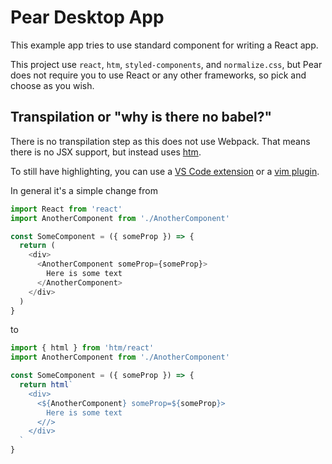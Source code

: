 # Pear Desktop App

This example app tries to use standard component for writing a React app.

This project use `react`, `htm`, `styled-components`, and `normalize.css`, but Pear does not require you to use React or any other frameworks, so pick and choose as you wish.

## Transpilation or "why is there no babel?"

There is no transpilation step as this does not use Webpack. That means there is no JSX support, but instead uses [htm](https://github.com/developit/htm).

To still have highlighting, you can use a [VS Code extension](https://marketplace.visualstudio.com/items?itemName=bierner.lit-html) or a [vim plugin](https://marketplace.visualstudio.com/items?itemName=bierner.lit-html).

In general it's a simple change from

``` js
import React from 'react'
import AnotherComponent from './AnotherComponent'

const SomeComponent = ({ someProp }) => {
  return (
    <div>
      <AnotherComponent someProp={someProp}>
        Here is some text
      </AnotherComponent>
    </div>
  )
}
```

to

``` js
import { html } from 'htm/react'
import AnotherComponent from './AnotherComponent'

const SomeComponent = ({ someProp }) => {
  return html`
    <div>
      <${AnotherComponent} someProp=${someProp}>
        Here is some text
      <//>
    </div>
  `
}

```
